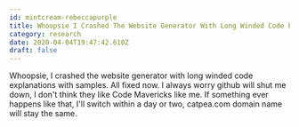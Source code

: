 ```yaml
---
id: mintcream-rebeccapurple
title: Whoopsie I Crashed The Website Generator With Long Winded Code Explanations With Samples All Fixed Now I Always Worry Github
category: research
date: 2020-04-04T19:47:42.610Z
draft: false
---
```


Whoopsie, I crashed the website generator with long winded code explanations with samples. All fixed now. I always worry github will shut me down, I don't think they like Code Mavericks like me. If something ever happens like that, I'll switch within a day or two, catpea.com domain name will stay the same.